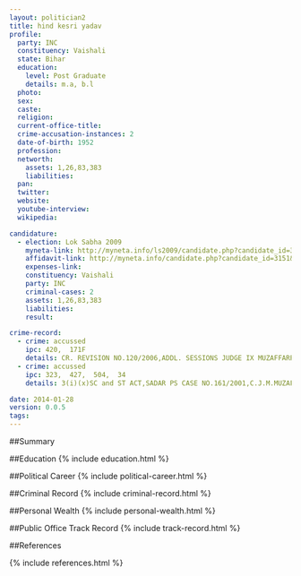 ```yaml
---
layout: politician2
title: hind kesri yadav
profile: 
  party: INC
  constituency: Vaishali
  state: Bihar
  education: 
    level: Post Graduate
    details: m.a, b.l
  photo: 
  sex: 
  caste: 
  religion: 
  current-office-title: 
  crime-accusation-instances: 2
  date-of-birth: 1952
  profession: 
  networth: 
    assets: 1,26,83,383
    liabilities: 
  pan: 
  twitter: 
  website: 
  youtube-interview: 
  wikipedia: 

candidature: 
  - election: Lok Sabha 2009
    myneta-link: http://myneta.info/ls2009/candidate.php?candidate_id=3151
    affidavit-link: http://myneta.info/candidate.php?candidate_id=3151&scan=original
    expenses-link: 
    constituency: Vaishali 
    party: INC
    criminal-cases: 2
    assets: 1,26,83,383
    liabilities: 
    result:  

crime-record: 
  - crime: accussed
    ipc: 420,  171F
    details: CR. REVISION NO.120/2006,ADDL. SESSIONS JUDGE IX MUZAFFARPUR,MINAPUR PS CASE NO.23/2005 
  - crime: accussed
    ipc: 323,  427,  504,  34
    details: 3(i)(x)SC and ST ACT,SADAR PS CASE NO.161/2001,C.J.M.MUZAFFARPUR,INVESTIGATION PENDING 

date: 2014-01-28
version: 0.0.5
tags: 
---
```

##Summary


##Education
{% include education.html %}


##Political Career
{% include political-career.html %}


##Criminal Record
{% include criminal-record.html %}


##Personal Wealth
{% include personal-wealth.html %}


##Public Office Track Record
{% include track-record.html %}


##References


{% include references.html %}